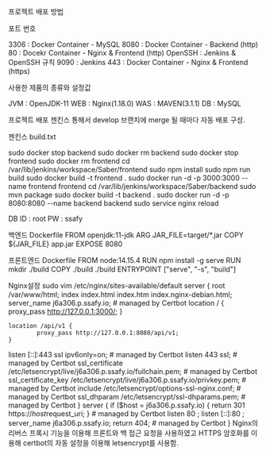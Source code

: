 프로젝트 배포 방법

포트 번호

3306 : Docker Container - MySQL
8080 : Docker Container - Backend (http)
80 : Docekr Container - Nginx & Frontend (http)
OpenSSH : Jenkins & OpenSSH 규칙
9090 : Jenkins
443 : Docker Container - Nginx & Frontend (https)


사용한 제품의 종류와 설정값

JVM : OpenJDK-11
WEB : Nginx(1.18.0)
WAS : MAVEN(3.1.1)
DB : MySQL


프로젝트 배포
젠킨스 통해서 develop 브랜치에 merge 될 때마다 자동 배포 구성.


젠킨스 build.txt

sudo docker stop backend
sudo docker rm backend
sudo docker stop frontend
sudo docker rm frontend
cd /var/lib/jenkins/workspace/Saber/frontend
sudo npm install
sudo npm run build
sudo docker build -t frontend .
sudo docker run -d -p 3000:3000 --name frontend frontend
cd /var/lib/jenkins/workspace/Saber/backend
sudo mvn package
sudo docker build -t backend .
sudo docker run -d -p 8080:8080 --name backend backend
sudo service nginx reload



DB
ID : root
PW : ssafy

백엔드 Dockerfile
FROM openjdk:11-jdk
ARG JAR_FILE=target/*.jar
COPY ${JAR_FILE} app.jar
EXPOSE 8080


프론트엔드 Dockerfile
FROM node:14.15.4
RUN npm install -g serve
RUN mkdir ./build
COPY ./build ./build
ENTRYPOINT ["serve", "-s", "build"]


Nginx설정
sudo vim /etc/nginx/sites-available/default
server {
root /var/www/html;
    index index.html index.htm index.nginx-debian.html;
    server_name j6a306.p.ssafy.io; # managed by Certbot
    location / {
            proxy_pass http://127.0.0.1:3000/;
    }

    location /api/v1 {
            proxy_pass http://127.0.0.1:8080/api/v1;
    }


listen [::]:443 ssl ipv6only=on; # managed by Certbot
listen 443 ssl; # managed by Certbot
ssl_certificate /etc/letsencrypt/live/j6a306.p.ssafy.io/fullchain.pem; # managed by Certbot
ssl_certificate_key /etc/letsencrypt/live/j6a306.p.ssafy.io/privkey.pem; # managed by Certbot
include /etc/letsencrypt/options-ssl-nginx.conf; # managed by Certbot
ssl_dhparam /etc/letsencrypt/ssl-dhparams.pem; # managed by Certbot
}
server {
if ($host = j6a306.p.ssafy.io) {
return 301 https://$host$request_uri;
} # managed by Certbot
    listen 80 ;
    listen [::]:80 ;
server_name j6a306.p.ssafy.io;
return 404; # managed by Certbot
}
Nginx의 리버스 프록시 기능을 이용해 프론트와 백 접근 요청을 사용하였고 HTTPS 암호화를 이용해 certbot의 자동 설정을 이용해 letsencrypt를 사용함.
